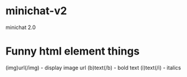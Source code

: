 # minichat-v2
minichat 2.0

# Funny html element things
(img)url(/img) - display image url
(b)text(/b) - bold text
(i)text(/i) - italics
